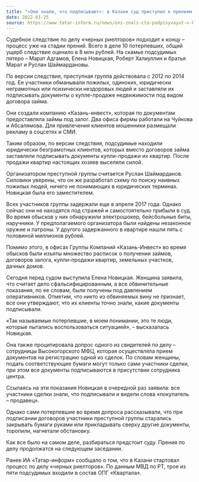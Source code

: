 ```yaml
---
title: "«Они знали, что подписывают»: в Казани суд приступил к прениям по делу «черных риелторов»"
date: 2022-01-25
source: https://www.tatar-inform.ru/news/oni-znali-cto-podpisyvayut-v-kazani-sud-pristupil-k-preniyam-po-delu-cernyx-rieltorov-5851923
---
```



Судебное следствие по делу «черных риелторов» подходит к концу – процесс уже на стадии прений. Всего в деле 10 потерпевших, общий ущерб следствие оценило в 8 млн рублей. На скамье подсудимых пятеро – Марат Адгамов, Елена Новицкая, Роберт Халиуллин и братья Марат и Руслан Шаймардановы.

По версии следствия, преступная группа действовала с 2012 по 2014 год. Ее участники обманывали пожилых, одиноких, юридически неграмотных или психически нездоровых людей и заставляли их подписывать документы о купле-продаже недвижимости под видом договора займа.

Они создали компанию «Казань-инвест», которая по документам предоставляла займы под залог. Два офиса фирмы работали на Чуйкова и Абсалямова. Для привлечения клиентов мошенники размещали рекламу в соцсетях и СМИ.

Таким образом, по версии следствия, подсудимые находили юридически безграмотных клиентов, которых вместо договоров займа заставляли подписывать документы купли-продажи их квартир. После продажи квартир настоящих хозяев выселяли силой.

Организатором преступной группы считается Руслан Шаймарданов. Силовики уверены, что он же разработал схему по поиску наивных пожилых людей, ничего не понимающих в юридических терминах. Новицкая была его заместителем. 

Всех участников группы задержали еще в апреле 2017 года. Однако сейчас они не находятся под стражей и самостоятельно прибыли в суд. Во время обысков у них обнаружили электрошокер, бейсбольные биты, наручники. У предполагаемого организатора были найдены незаконное оружие и патроны. У другого задержанного в квартире нашли пять с половиной миллионов рублей.

Помимо этого, в офисах Группы Компаний «Казань-Инвест» во время обысков были изъяты множество расписок о получении займов, договоров залога, купли-продажи квартир, земельных участков, дачных домов.

Сегодня перед судом выступила Елена Новицкая. Женщина заявила, что считает дело сфальсифицированным, а все обвинительные показания, по ее словам, были получены под давлением оперативников. Отметим, что никто из обвиняемых вину не признает, все они утверждают, что их клиенты точно знали, какие документы подписывали.

«Так называемые потерпевшие, в моем понимании, это те люди, которые пытались воспользоваться ситуацией», – высказалась Новицкая.

Она также процитировала допрос одного из свидетелей по делу – сотрудницы Высокогорского МФЦ, которая осуществляла прием документов на регистрацию одной из сделок. По словам женщины, подать соответствующие бумаги могут только сами участники сделки, при этом все документы подписываются в присутствии сотрудника центра.

Ссылаясь на эти показания Новицкая в очередной раз заявила: все участники сделки знали, что подписывали и видели слова «покупатель – продавец».

Однако сами потерпевшие во время допроса рассказывали, что при подписании договоров участники преступной группы старались закрывать бумаги руками или прикладывать сверху другие документы, торопили, нагнетали обстановку.

Как все было на самом деле, разбираться предстоит суду. Прения по делу продолжатся на следующем заседании.

Ранее ИА «Татар-информ» сообщало о том, что в Казани стартовал процесс по делу «черных риелторов». По данным МВД по РТ, трое из пяти подсудимых входили в состав ОПГ «Квартала».

